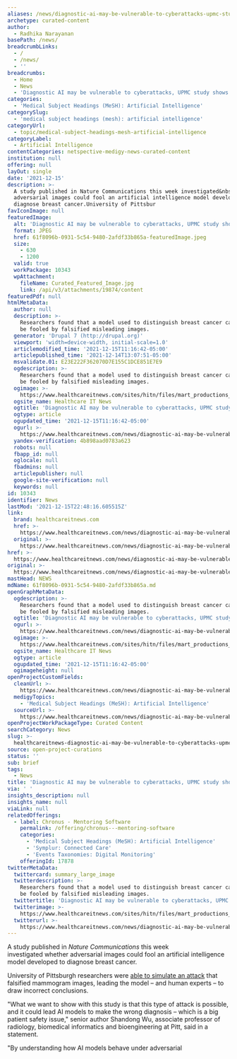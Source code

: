 ```yaml
---
aliases: /news/diagnostic-ai-may-be-vulnerable-to-cyberattacks-upmc-study-shows
archetype: curated-content
author:
  - Radhika Narayanan
basePath: /news/
breadcrumbLinks:
  - /
  - /news/
  - ''
breadcrumbs:
  - Home
  - News
  - 'Diagnostic AI may be vulnerable to cyberattacks, UPMC study shows'
categories:
  - 'Medical Subject Headings (MeSH): Artificial Intelligence'
categorySlug:
  - 'medical subject headings (mesh): artificial intelligence'
categoryUrl:
  - topic/medical-subject-headings-mesh-artificial-intelligence
categoryLabel:
  - Artificial Intelligence
contentCategories: netspective-medigy-news-curated-content
institution: null
offering: null
layOut: single
date: '2021-12-15'
description: >-
  A study published in Nature Communications this week investigated&nbsp;whether
  adversarial images could fool an artificial intelligence model developed to
  diagnose breast cancer.University of Pittsbur
favIconImage: null
featuredImage:
  alt: 'Diagnostic AI may be vulnerable to cyberattacks, UPMC study shows'
  format: JPEG
  href: 61f8096b-0931-5c54-9480-2afdf33b865a-featuredImage.jpeg
  size:
    - 630
    - 1200
  valid: true
  workPackage: 10343
  wpAttachment:
    fileName: Curated_Featured_Image.jpg
    link: /api/v3/attachments/19874/content
featuredPdf: null
htmlMetaData:
  author: null
  description: >-
    Researchers found that a model used to distinguish breast cancer cases could
    be fooled by falsified misleading images.
  generator: 'Drupal 7 (http://drupal.org)'
  viewport: 'width=device-width, initial-scale=1.0'
  articlemodified_time: '2021-12-15T11:16:42-05:00'
  articlepublished_time: '2021-12-14T13:07:51-05:00'
  msvalidate.01: E23E222F362070D7E155C1DCE851E7E9
  ogdescription: >-
    Researchers found that a model used to distinguish breast cancer cases could
    be fooled by falsified misleading images.
  ogimage: >-
    https://www.healthcareitnews.com/sites/hitn/files/mart_productions_1200_pexel.jpg
  ogsite_name: Healthcare IT News
  ogtitle: 'Diagnostic AI may be vulnerable to cyberattacks, UPMC study shows'
  ogtype: article
  ogupdated_time: '2021-12-15T11:16:42-05:00'
  ogurl: >-
    https://www.healthcareitnews.com/news/diagnostic-ai-may-be-vulnerable-cyberattacks-upmc-study-shows
  yandex-verification: 4b898aad0783a623
  robots: null
  fbapp_id: null
  oglocale: null
  fbadmins: null
  articlepublisher: null
  google-site-verification: null
  keywords: null
id: 10343
identifier: News
lastMod: '2021-12-15T22:48:16.605515Z'
link:
  brand: healthcareitnews.com
  href: >-
    https://www.healthcareitnews.com/news/diagnostic-ai-may-be-vulnerable-cyberattacks-upmc-study-shows
  original: >-
    https://www.healthcareitnews.com/news/diagnostic-ai-may-be-vulnerable-cyberattacks-upmc-study-shows
href: >-
  https://www.healthcareitnews.com/news/diagnostic-ai-may-be-vulnerable-cyberattacks-upmc-study-shows
original: >-
  https://www.healthcareitnews.com/news/diagnostic-ai-may-be-vulnerable-cyberattacks-upmc-study-shows
mastHead: NEWS
mdName: 61f8096b-0931-5c54-9480-2afdf33b865a.md
openGraphMetaData:
  ogdescription: >-
    Researchers found that a model used to distinguish breast cancer cases could
    be fooled by falsified misleading images.
  ogtitle: 'Diagnostic AI may be vulnerable to cyberattacks, UPMC study shows'
  ogurl: >-
    https://www.healthcareitnews.com/news/diagnostic-ai-may-be-vulnerable-cyberattacks-upmc-study-shows
  ogimage: >-
    https://www.healthcareitnews.com/sites/hitn/files/mart_productions_1200_pexel.jpg
  ogsite_name: Healthcare IT News
  ogtype: article
  ogupdated_time: '2021-12-15T11:16:42-05:00'
  ogimageheight: null
openProjectCustomFields:
  cleanUrl: >-
    https://www.healthcareitnews.com/news/diagnostic-ai-may-be-vulnerable-cyberattacks-upmc-study-shows
  medigyTopics:
    - 'Medical Subject Headings (MeSH): Artificial Intelligence'
  sourceUrl: >-
    https://www.healthcareitnews.com/news/diagnostic-ai-may-be-vulnerable-cyberattacks-upmc-study-shows
openProjectWorkPackageType: Curated Content
searchCategory: News
slug: >-
  healthcareitnews-diagnostic-ai-may-be-vulnerable-to-cyberattacks-upmc-study-shows
source: open-project-curations
status: ''
sub: brief
tags:
  - News
title: 'Diagnostic AI may be vulnerable to cyberattacks, UPMC study shows'
via: ' '
insights_description: null
insights_name: null
viaLink: null
relatedOfferings:
  - label: Chronus - Mentoring Software
    permalink: /offering/chronus---mentoring-software
    categories:
      - 'Medical Subject Headings (MeSH): Artificial Intelligence'
      - 'Symplur: Connected Care'
      - 'Events Taxonomies: Digital Monitoring'
    offeringId: 17878
twitterMetaData:
  twittercard: summary_large_image
  twitterdescription: >-
    Researchers found that a model used to distinguish breast cancer cases could
    be fooled by falsified misleading images.
  twittertitle: 'Diagnostic AI may be vulnerable to cyberattacks, UPMC study shows'
  twitterimage: >-
    https://www.healthcareitnews.com/sites/hitn/files/mart_productions_1200_pexel.jpg
  twitterurl: >-
    https://www.healthcareitnews.com/news/diagnostic-ai-may-be-vulnerable-cyberattacks-upmc-study-shows
---
```

<p>A study published in <i>Nature Communications</i> this week investigated&nbsp;whether adversarial images could fool an artificial intelligence model developed to diagnose breast cancer.</p><p>University of Pittsburgh researchers were <a href="https://www.nature.com/articles/s41467-021-27577-x">able to simulate an attack</a> that falsified mammogram images, leading the model – and human experts – to draw incorrect conclusions. &nbsp;</p><p>"What we want to show with this study is that this type of attack is possible, and it could lead AI models to make the wrong diagnosis – which is a big patient safety issue," senior author Shandong Wu, associate professor of radiology, biomedical informatics and bioengineering at Pitt, said in a statement.&nbsp; &nbsp;</p><p>"By understanding how AI models behave under adversarial</p>